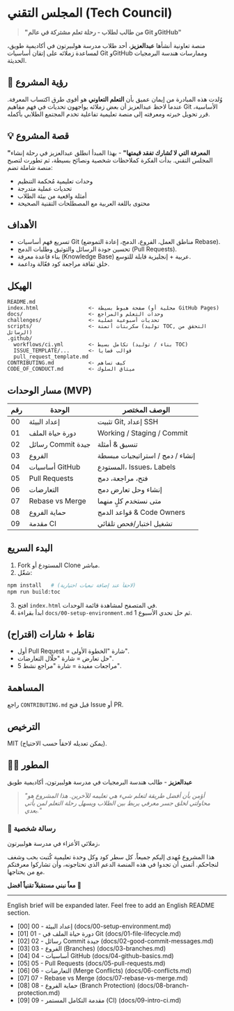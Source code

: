 # المجلس التقني (Tech Council)

> **"من طالب لطلاب - رحلة تعلم مشتركة في عالم Git وGitHub"**

منصة تعاونية أنشأها **عبدالعزيز**، أحد طلاب مدرسة هولبيرتون في أكاديمية طويق، 
لمساعدة زملائه على إتقان أساسيات Git وGitHub وممارسات هندسة البرمجيات الحديثة.

## 🎯 رؤية المشروع
وُلدت هذه المبادرة من إيمان عميق بأن **التعلم التعاوني** هو أقوى طرق اكتساب المعرفة. 
عندما لاحظ عبدالعزيز أن بعض زملائه يواجهون تحديات في فهم مفاهيم Git الأساسية، 
قرر تحويل خبرته ومعرفته إلى منصة تعليمية تفاعلية تخدم المجتمع الطلابي بأكمله.

## 💡 قصة المشروع
**"المعرفة التي لا تُشارك تفقد قيمتها"** - بهذا المبدأ انطلق عبدالعزيز في رحلة إنشاء المجلس التقني. 
بدأت الفكرة كملاحظات شخصية ونصائح بسيطة، ثم تطورت لتصبح منصة شاملة تضم:
- وحدات تعليمية مُحكمة التنظيم
- تحديات عملية متدرجة  
- أمثلة واقعية من بيئة الطلاب
- محتوى باللغة العربية مع المصطلحات التقنية الصحيحة

## الأهداف
- تسريع فهم أساسيات Git (مناطق العمل، الفروع، الدمج، إعادة التموضع Rebase).
- تحسين جودة الرسائل والتوثيق وطلبات الدمج (Pull Requests).
- بناء قاعدة معرفة (Knowledge Base) عربية + إنجليزية قابلة للتوسع.
- خلق ثقافة مراجعة كود فعّالة وداعمة.

## الهيكل
```
README.md
index.html                <- صفحة هبوط بسيطة (محلية أو GitHub Pages)
docs/                     <- وحدات التعلم والمراجع
challenges/               <- تحديات أسبوعية عملية
scripts/                  <- سكربتات أتمتة (توليد TOC, التحقق من الرسائل)
.github/
  workflows/ci.yml        <- تكامل بسيط (بناء / توليد TOC)
  ISSUE_TEMPLATE/...      <- قوالب قضايا
  pull_request_template.md
CONTRIBUTING.md           <- كيف تساهم
CODE_OF_CONDUCT.md        <- ميثاق السلوك
```

## مسار الوحدات (MVP)
| رقم | الوحدة | الوصف المختصر |
|-----|--------|---------------|
|00|إعداد البيئة| تثبيت Git, إعداد SSH |
|01|دورة حياة الملف| Working / Staging / Commit |
|02|رسائل Commit جيدة| تنسيق & أمثلة |
|03|الفروع| إنشاء / دمج / استراتيجيات مبسطة |
|04|أساسيات GitHub| المستودع، Issues، Labels |
|05|Pull Requests| فتح، مراجعة، دمج |
|06|التعارضات| إنشاء وحل تعارض دمج |
|07|Rebase vs Merge| متى نستخدم كلٍ منهما |
|08|حماية الفروع| قواعد الدمج & Code Owners |
|09|مقدمة CI| تشغيل اختبار/فحص تلقائي |

## البدء السريع
1. Fork المستودع أو Clone مباشر.
2. شغّل:
```bash
npm install   # (لاحقاً عند إضافة تبعيات اختيارية)
npm run build:toc
```
3. افتح `index.html` في المتصفح لمشاهدة قائمة الوحدات.
4. ابدأ بقراءة `docs/00-setup-environment.md` ثم حل تحدي الأسبوع 1.

## نقاط + شارات (اقتراح)
- أول Pull Request = شارة "الخطوة الأولى".
- حل تعارض = شارة "حلّال التعارضات".
- 5 مراجعات مفيدة = شارة "مراجع نشط".

## المساهمة
راجع `CONTRIBUTING.md` قبل فتح Issue أو PR.

## الترخيص
MIT (يمكن تعديله لاحقاً حسب الاحتياج).

## 👨‍💻 المطور

**عبدالعزيز** - طالب هندسة البرمجيات في مدرسة هولبيرتون، أكاديمية طويق

> *"أؤمن بأن أفضل طريقة لتعلم شيء هي تعليمه للآخرين. هذا المشروع هو محاولتي لخلق جسر معرفي يربط بين الطلاب ويسهل رحلة التعلم لمن يأتي بعدي."*

### 🤝 رسالة شخصية
زملائي الأعزاء في مدرسة هولبيرتون،

هذا المشروع مُهدى إليكم جميعاً. كل سطر كود وكل وحدة تعليمية كُتبت بحب وشغف لنجاحكم. 
أتمنى أن تجدوا في هذه المنصة الدعم الذي تحتاجونه، وأن تشاركوا معرفتكم مع من يحتاجها.

**معاً نبني مستقبلاً تقنياً أفضل** 🚀

---
English brief will be expanded later. Feel free to add an English README section.


<!-- TOC_START -->
- [00] 00 - إعداد البيئة (docs/00-setup-environment.md)
- [01] 01 - دورة حياة الملف في Git (docs/01-file-lifecycle.md)
- [02] 02 - رسائل Commit جيدة (docs/02-good-commit-messages.md)
- [03] 03 - الفروع (Branches) (docs/03-branches.md)
- [04] 04 - أساسيات GitHub (docs/04-github-basics.md)
- [05] 05 - Pull Requests (docs/05-pull-requests.md)
- [06] 06 - التعارضات (Merge Conflicts) (docs/06-conflicts.md)
- [07] 07 - Rebase vs Merge (docs/07-rebase-vs-merge.md)
- [08] 08 - حماية الفروع (Branch Protection) (docs/08-branch-protection.md)
- [09] 09 - مقدمة التكامل المستمر (CI) (docs/09-intro-ci.md)
<!-- TOC_END -->
